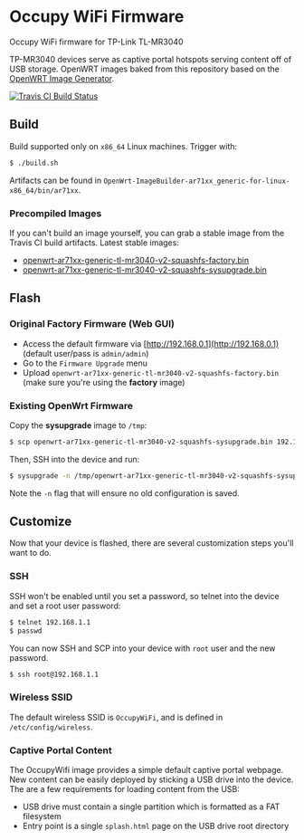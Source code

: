# Occupy WiFi Firmware

Occupy WiFi firmware for TP-Link TL-MR3040

TP-MR3040 devices serve as captive portal hotspots serving content off of USB storage. OpenWRT images baked from this repository based on the [OpenWRT Image Generator](http://wiki.openwrt.org/doc/howto/obtain.firmware.generate).

[![Travis CI Build Status](https://travis-ci.org/occupywifi/firmware.svg)](https://travis-ci.org/occupywifi/firmware)

## Build

Build supported only on `x86_64` Linux machines. Trigger with:

```bash
$ ./build.sh
```

Artifacts can be found in `OpenWrt-ImageBuilder-ar71xx_generic-for-linux-x86_64/bin/ar71xx`.

### Precompiled Images

If you can't build an image yourself, you can grab a stable image from the Travis CI build artifacts. Latest stable images:

 - [openwrt-ar71xx-generic-tl-mr3040-v2-squashfs-factory.bin](https://s3.amazonaws.com/occupywifi-firmware/occupywifi/firmware/21/21.1/openwrt-ar71xx-generic-tl-mr3040-v2-squashfs-factory.bin)
 - [openwrt-ar71xx-generic-tl-mr3040-v2-squashfs-sysupgrade.bin](https://s3.amazonaws.com/occupywifi-firmware/occupywifi/firmware/21/21.1/openwrt-ar71xx-generic-tl-mr3040-v2-squashfs-sysupgrade.bin)

## Flash

### Original Factory Firmware (Web GUI)

 - Access the default firmware via [http://192.168.0.1](http://192.168.0.1) (default user/pass is `admin/admin`)
 - Go to the `Firmware Upgrade` menu
 - Upload `openwrt-ar71xx-generic-tl-mr3040-v2-squashfs-factory.bin` (make sure you're using the **factory** image)

### Existing OpenWrt Firmware

Copy the **sysupgrade** image to `/tmp`:

```bash
$ scp openwrt-ar71xx-generic-tl-mr3040-v2-squashfs-sysupgrade.bin 192.168.1.1:/tmp
```

Then, SSH into the device and run:

```bash
$ sysupgrade -n /tmp/openwrt-ar71xx-generic-tl-mr3040-v2-squashfs-sysupgrade.bin
```

Note the `-n` flag that will ensure no old configuration is saved.

## Customize

Now that your device is flashed, there are several customization steps you'll want to do.

### SSH

SSH won't be enabled until you set a password, so telnet into the device and set a root user password:

```bash
$ telnet 192.168.1.1
$ passwd
```

You can now SSH and SCP into your device with `root` user and the new password.

```bash
$ ssh root@192.168.1.1
```

### Wireless SSID

The default wireless SSID is `OccupyWiFi`, and is defined in `/etc/config/wireless`.

### Captive Portal Content

The OccupyWifi image provides a simple default captive portal webpage. New content can be easily deployed by sticking a USB drive into the device. The are a few requirements for loading content from the USB:

 - USB drive must contain a single partition which is formatted as a FAT filesystem
 - Entry point is a single `splash.html` page on the USB drive root directory
